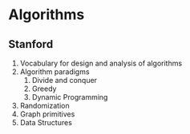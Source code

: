 # Algorithms

## Stanford
1. Vocabulary for design and analysis of algorithms
2. Algorithm paradigms
    1. Divide and conquer
    2. Greedy
    3. Dynamic Programming
3. Randomization
4. Graph primitives
5. Data Structures
